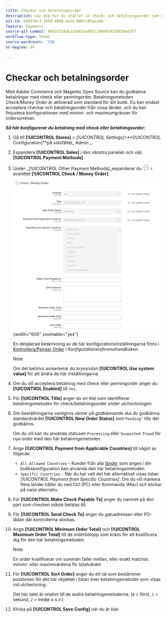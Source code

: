 ```yaml
---
title: Checkar och betalningsorder
description: Lär dig hur du ställer in check- och betalningsorder som en offlinebetalningsmetod i din butik.
exl-id: e004f0c3-f659-4b08-a41a-88bfc05acaab
feature: Payments
source-git-commit: 8b5af316ab1d2e632ed5fc2066974326830ab3f7
workflow-type: tm+mt
source-wordcount: '336'
ht-degree: 0%

---
```


# Checkar och betalningsorder

Med Adobe Commerce och Magento Open Source kan du godkänna betalningar med check eller penningorder. Betalningsmetoden _Check/Money Order_ är aktiverad som standard för din butik. Du kan endast acceptera checkar och betalningsorder från vissa länder, och du kan finjustera konfigurationen med minimi- och maximumgränser för ordersumman.

**_Så här konfigurerar du betalning med check eller betalningsorder:_**

1. Gå till **[!UICONTROL Stores]** > _[!UICONTROL Settings]_>**[!UICONTROL Configuration]**på sidofältet_ Admin _.

1. Expandera **[!UICONTROL Sales]** i den vänstra panelen och välj **[!UICONTROL Payment Methods]**.

1. Under _[!UICONTROL Other Payment Methods]_expanderar du ![Expansionsväljaren](../assets/icon-display-expand.png) i avsnittet **[!UICONTROL Check / Money Order]**.

   ![Kontrollera/Pengar beställ](../configuration-reference/sales/assets/payment-methods-check-money-order.png){width="600" zoomable="yes"}

   En detaljerad beskrivning av de här konfigurationsinställningarna finns i [Kontrollera/Pengar Order](../configuration-reference/sales/payment-methods.md#check--money-order) i _Konfigurationsreferenshandboken_.

   >[!NOTE]
   >
   >Om det behövs avmarkerar du kryssrutan **[!UICONTROL Use system value]** för att ändra de här inställningarna.

1. Om du vill acceptera betalning med check eller penningorder anger du **[!UICONTROL Enabled]** till `Yes`.

1. För **[!UICONTROL Title]** anger du en titel som identifierar betalningsmetoden för check/betalningsorder under utcheckningen.

1. Om beställningarna vanligtvis väntar på godkännande ska du godkänna standardvärdet **[!UICONTROL New Order Status]** som `Pending"` tills det godkänns.

   Om du vill kan du använda statusen `Processing` eller `Suspected Fraud` för nya order med den här betalningsmetoden.

1. Ange **[!UICONTROL Payment from Applicable Countries]** till något av följande:

   - `All Allowed Countries` - Kunder från alla [länder](../getting-started/store-details.md#country-options) som anges i din butikskonfiguration kan använda den här betalningsmetoden.
   - `Specific Countries` - När du har valt det här alternativet visas listan _[!UICONTROL Payment from Specific Countries]_. Om du vill markera flera länder håller du ned Ctrl (PC) eller Kommando (Mac) och klickar på varje alternativ.

1. För **[!UICONTROL Make Check Payable To]** anger du namnet på den part som checken måste betalas till.

1. För **[!UICONTROL Send Check To]** anger du gatuadressen eller PO-lådan där kontrollerna skickas.

1. Ange **[!UICONTROL Minimum Order Total]** och **[!UICONTROL Maximum Order Total]** till de orderbelopp som krävs för att kvalificera dig för den här betalningsmetoden.

   >[!NOTE]
   >
   >En order kvalificerar om summan faller mellan, eller exakt matchar, minimi- eller maximivärdena för totalvärdet.

1. För **[!UICONTROL Sort Order]** anger du ett tal som bestämmer positionen för det här objektet i listan över betalningsmetoder som visas vid utcheckning.

   Det här talet är relativt till de andra betalningsmetoderna. (`0` = först, `1` = sekund, `2` = tredje o.s.v.)

1. Klicka på **[!UICONTROL Save Config]** när du är klar.
